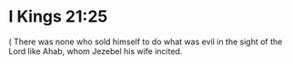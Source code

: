 # I Kings 21:25

( There was none who sold himself to do what was evil in the sight of the Lord like Ahab, whom Jezebel his wife incited.
